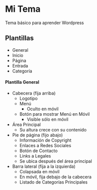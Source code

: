 # Mi Tema

Tema básico para aprender Wordpress


## Plantillas

- General
- Inicio
- Página
- Entrada
- Categoría

#### Plantilla General

- Cabecera (fija arriba)
  - Logotipo
  - Menú
    - Oculto en móvil
  - Botón para mostrar Menú en Móvil
    - Visible sólo en móvil
- Área Principal
  - Su altura crece con su contenido
- Pie de página (fijo abajo)
  - Información de Copyright
  - Enlaces a Redes Sociales
  - Botón de Contacto
  - Links a Legales
  - Se ubica después del área principal
- Barra lateral (fija a la izquierda)
  - Colapsada en móvil
  - En móvil, fija debajo de la cabecera
  - Listado de Categorías Principales
